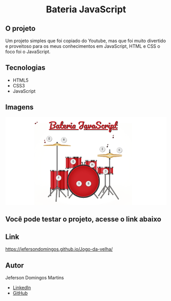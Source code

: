 # <h1 align="center">  Bateria JavaScript </h1>

## <b>O projeto</b> </br>
Um projeto simples que foi copiado do Youtube, mas que foi muito divertido e proveitoso para os meus conhecimentos em JavaScript, HTML e CSS
o foco foi o JavaScript.

## Tecnologias

- HTML5</br>
- CSS3</br>
- JavaScript

## Imagens

![/LAYOUT-FINAL.png"](https://github.com/JefersonDomingos/Bateria-Musical/blob/3a80a3bf6185d1e516086d9153b0cd75103f742a/img/LAYOUT%20FINAL.png)


## Você pode testar o projeto, acesse o link abaixo


## Link

https://jefersondomingos.github.io/Jogo-da-velha/

## Autor
 Jeferson Domingos Martins

- [LinkedIn](https://www.linkedin.com/in/jefersondomingos)</br>
- [GitHub](https://github.com/JefersonDomingos)
